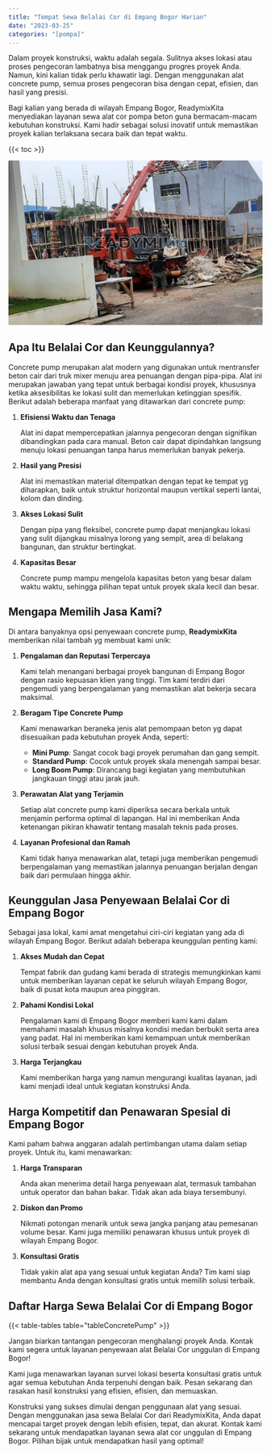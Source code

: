 ```yaml
---
title: "Tempat Sewa Belalai Cor di Empang Bogor Harian"
date: "2023-03-25"
categories: "[pompa]"
---
```


Dalam proyek konstruksi, waktu adalah segala. Sulitnya akses lokasi atau proses pengecoran lambatnya bisa menggangu progres proyek Anda. Namun, kini kalian tidak perlu khawatir lagi. Dengan menggunakan alat concrete pump, semua proses pengecoran bisa dengan cepat, efisien, dan hasil yang presisi.

Bagi kalian yang berada di wilayah Empang Bogor, ReadymixKita menyediakan layanan sewa alat cor pompa beton guna bermacam-macam kebutuhan konstruksi. Kami hadir sebagai solusi inovatif untuk memastikan proyek kalian terlaksana secara baik dan tepat waktu.

{{< toc >}}

![Tempat Sewa Belalai Cor di Empang Bogor Harian](/images/pompa/sewa-pompa-15.jpg)

## Apa Itu Belalai Cor dan Keunggulannya?

Concrete pump merupakan alat modern yang digunakan untuk mentransfer beton cair dari truk mixer menuju area penuangan dengan pipa-pipa. Alat ini merupakan jawaban yang tepat untuk berbagai kondisi proyek, khususnya ketika aksesibilitas ke lokasi sulit dan memerlukan ketinggian spesifik. Berikut adalah beberapa manfaat yang ditawarkan dari concrete pump:

1. **Efisiensi Waktu dan Tenaga**

   Alat ini dapat mempercepatkan jalannya pengecoran dengan signifikan dibandingkan pada cara manual. Beton cair dapat dipindahkan langsung menuju lokasi penuangan tanpa harus memerlukan banyak pekerja.

2. **Hasil yang Presisi**

   Alat ini memastikan material ditempatkan dengan tepat ke tempat yg diharapkan, baik untuk struktur horizontal maupun vertikal seperti lantai, kolom dan dinding.

3. **Akses Lokasi Sulit**

   Dengan pipa yang fleksibel, concrete pump dapat menjangkau lokasi yang sulit dijangkau misalnya lorong yang sempit, area di belakang bangunan, dan struktur bertingkat.

4. **Kapasitas Besar**

   Concrete pump mampu mengelola kapasitas beton yang besar dalam waktu waktu, sehingga pilihan tepat untuk proyek skala kecil dan besar.

## Mengapa Memilih Jasa Kami?

Di antara banyaknya opsi penyewaan concrete pump, **ReadymixKita** memberikan nilai tambah yg membuat kami unik:

1. **Pengalaman dan Reputasi Terpercaya**

   Kami telah menangani berbagai proyek bangunan di Empang Bogor dengan rasio kepuasan klien yang tinggi. Tim kami terdiri dari pengemudi yang berpengalaman yang memastikan alat bekerja secara maksimal.

2. **Beragam Tipe Concrete Pump**

   Kami menawarkan beraneka jenis alat pemompaan beton yg dapat disesuaikan pada kebutuhan proyek Anda, seperti:
   - **Mini Pump**: Sangat cocok bagi proyek perumahan dan gang sempit.
   - **Standard Pump**: Cocok untuk proyek skala menengah sampai besar.
   - **Long Boom Pump**: Dirancang bagi kegiatan yang membutuhkan jangkauan tinggi atau jarak jauh.

3. **Perawatan Alat yang Terjamin**

   Setiap alat concrete pump kami diperiksa secara berkala untuk menjamin performa optimal di lapangan. Hal ini memberikan Anda ketenangan pikiran khawatir tentang masalah teknis pada proses.

4. **Layanan Profesional dan Ramah**

   Kami tidak hanya menawarkan alat, tetapi juga memberikan pengemudi berpengalaman yang memastikan jalannya penuangan berjalan dengan baik dari permulaan hingga akhir.

## Keunggulan Jasa Penyewaan Belalai Cor di Empang Bogor

Sebagai jasa lokal, kami amat mengetahui ciri-ciri kegiatan yang ada di wilayah Empang Bogor. Berikut adalah beberapa keunggulan penting kami:

1. **Akses Mudah dan Cepat**

   Tempat fabrik dan gudang kami berada di strategis memungkinkan kami untuk memberikan layanan cepat ke seluruh wilayah Empang Bogor, baik di pusat kota maupun area pinggiran.

2. **Pahami Kondisi Lokal**

   Pengalaman kami di Empang Bogor memberi kami kami dalam memahami masalah khusus misalnya kondisi medan berbukit serta area yang padat. Hal ini memberikan kami kemampuan untuk memberikan solusi terbaik sesuai dengan kebutuhan proyek Anda.

3. **Harga Terjangkau**

   Kami memberikan harga yang namun mengurangi kualitas layanan, jadi kami menjadi ideal untuk kegiatan konstruksi Anda.

## Harga Kompetitif dan Penawaran Spesial di Empang Bogor

Kami paham bahwa anggaran adalah pertimbangan utama dalam setiap proyek. Untuk itu, kami menawarkan:

1. **Harga Transparan**

   Anda akan menerima detail harga penyewaan alat, termasuk tambahan untuk operator dan bahan bakar. Tidak akan ada biaya tersembunyi.

2. **Diskon dan Promo**

   Nikmati potongan menarik untuk sewa jangka panjang atau pemesanan volume besar. Kami juga memiliki penawaran khusus untuk proyek di wilayah Empang Bogor.

3. **Konsultasi Gratis**

   Tidak yakin alat apa yang sesuai untuk kegiatan Anda? Tim kami siap membantu Anda dengan konsultasi gratis untuk memilih solusi terbaik.

## Daftar Harga Sewa Belalai Cor di Empang Bogor

{{< table-tables table="tableConcretePump" >}}

Jangan biarkan tantangan pengecoran menghalangi proyek Anda. Kontak kami segera untuk layanan penyewaan alat Belalai Cor unggulan di Empang Bogor!

Kami juga menawarkan layanan survei lokasi beserta konsultasi gratis untuk agar semua kebutuhan Anda terpenuhi dengan baik. Pesan sekarang dan rasakan hasil konstruksi yang efisien, efisien, dan memuaskan.

Konstruksi yang sukses dimulai dengan penggunaan alat yang sesuai. Dengan menggunakan jasa sewa Belalai Cor dari ReadymixKita, Anda dapat mencapai target proyek dengan lebih efisien, tepat, dan akurat. Kontak kami sekarang untuk mendapatkan layanan sewa alat cor unggulan di Empang Bogor. Pilihan bijak untuk mendapatkan hasil yang optimal!
